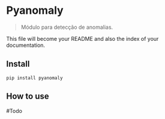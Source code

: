 # Pyanomaly
> Módulo para detecção de anomalias.


This file will become your README and also the index of your documentation.

## Install

`pip install pyanomaly`

## How to use

#Todo

